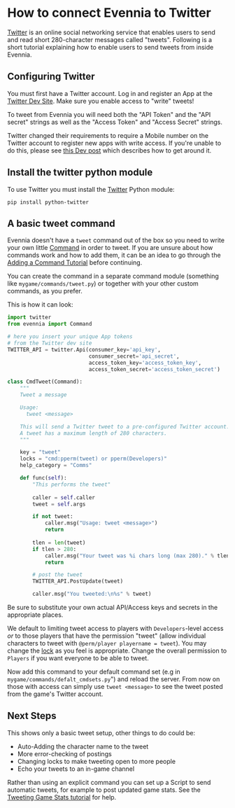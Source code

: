 # How to connect Evennia to Twitter


[Twitter](http://en.wikipedia.org/wiki/twitter) is an online social networking service that enables users to send and read short 280-character messages called "tweets". Following is a short tutorial explaining how to enable users to send tweets from inside Evennia.

## Configuring Twitter

You must first have a Twitter account. Log in and register an App at the [Twitter Dev Site](https://apps.twitter.com/). Make sure you enable access to "write" tweets!

To tweet from Evennia you will need both the "API Token" and the "API secret" strings as well as the "Access Token" and "Access Secret" strings.

Twitter changed their requirements to require a Mobile number on the Twitter account to register new apps with write access.  If you're unable to do this, please see [this Dev post](https://dev.twitter.com/notifications/new-apps-registration) which describes how to get around it.

## Install the twitter python module

To use Twitter you must install the [Twitter](https://pypi.python.org/pypi/twitter) Python module:

```
pip install python-twitter
```

## A basic tweet command

Evennia doesn't have a `tweet` command out of the box so you need to write your own little [Command](./Commands) in order to tweet. If you are unsure about how commands work and how to add them, it can be an idea to go through the [Adding a Command Tutorial](./Adding-Command-Tutorial) before continuing.

You can create the command in a separate command module (something like `mygame/commands/tweet.py`) or together with your other custom commands, as you prefer.  

This is how it can look: 

```python
import twitter
from evennia import Command

# here you insert your unique App tokens
# from the Twitter dev site
TWITTER_API = twitter.Api(consumer_key='api_key',
                          consumer_secret='api_secret',
                          access_token_key='access_token_key',
                          access_token_secret='access_token_secret')

class CmdTweet(Command):
    """
    Tweet a message

    Usage: 
      tweet <message>

    This will send a Twitter tweet to a pre-configured Twitter account.
    A tweet has a maximum length of 280 characters. 
    """

    key = "tweet"
    locks = "cmd:pperm(tweet) or pperm(Developers)"
    help_category = "Comms"

    def func(self):
        "This performs the tweet"
 
        caller = self.caller
        tweet = self.args

        if not tweet:
            caller.msg("Usage: tweet <message>")      
            return
 
        tlen = len(tweet)
        if tlen > 280:
            caller.msg("Your tweet was %i chars long (max 280)." % tlen)
            return

        # post the tweet        
        TWITTER_API.PostUpdate(tweet)

        caller.msg("You tweeted:\n%s" % tweet)
```

Be sure to substitute your own actual API/Access keys and secrets in the appropriate places. 

We default to limiting tweet access to players with `Developers`-level access *or* to those players that have the permission "tweet" (allow individual characters to tweet with `@perm/player playername = tweet`). You may change the [lock](./Locks) as you feel is appropriate. Change the overall permission to `Players` if you want everyone to be able to tweet. 

Now add this command to your default command set (e.g in `mygame/commands/defalt_cmdsets.py`") and reload the server. From now on those with access can simply use `tweet <message>` to see the tweet posted from the game's Twitter account.

## Next Steps

This shows only a basic tweet setup, other things to do could be:

* Auto-Adding the character name to the tweet
* More error-checking of postings
* Changing locks to make tweeting open to more people
* Echo your tweets to an in-game channel

Rather than using an explicit command you can set up a Script to send automatic tweets, for example to post updated game stats. See the [Tweeting Game Stats tutorial](./Tutorial-Tweeting-Game-Stats) for help.
